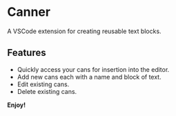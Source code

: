# Canner

A VSCode extension for creating reusable text blocks.

## Features

- Quickly access your cans for insertion into the editor.
- Add new cans each with a name and block of text.
- Edit existing cans.
- Delete existing cans.

**Enjoy!**
